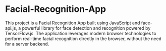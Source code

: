 # Facial-Recognition-App
This project is a Facial Recognition App built using JavaScript and face-api.js, a powerful library for face detection and recognition powered by TensorFlow.js. The application leverages modern browser technologies to perform real-time facial recognition directly in the browser, without the need for a server backend.
